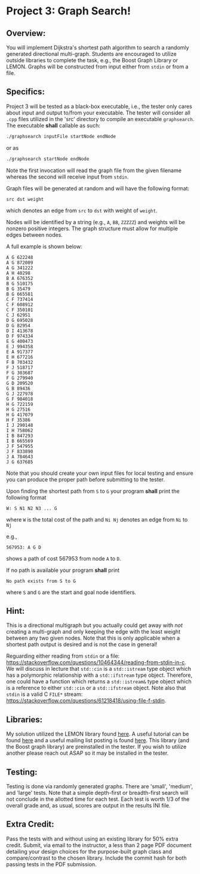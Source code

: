 # Project 3: Graph Search!

## Overview:
You will implement Dijkstra's shortest path algorithm to search a randomly generated directional multi-graph. 
Students are encouraged to utilize outside libraries to complete the task, e.g., the Boost Graph Library or LEMON. 
Graphs will be constructed from input either from `stdin` or from a file. 

## Specifics:
Project 3 will be tested as a black-box executable, i.e., the tester only cares about input and output to/from your executable. 
The tester will consider all `.cpp` files utilized in the 'src' directory to compile an executable `graphsearch`. 
The executable **shall** callable as such:

```bash
./graphsearch inputFile startNode endNode
```

or as 

```bash
./graphsearch startNode endNode
```

Note the first invocation will read the graph file from the given filename whereas the second will receive input from `stdin`. 


Graph files will be generated at random and will have the following format:

```
src dst weight
```

which denotes an edge from `src` to `dst` with weight of `weight`. 

Nodes will be identified by a string (e.g., `A`, `BB`, `ZZZZZ`) and weights will be nonzero positive integers. 
The graph structure must allow for multiple edges between nodes. 

A full example is shown below: 

```
A G 622248
A G 872009
A G 341222
A H 40298
B A 676352
B G 510175
B G 35479
B G 665581
C F 737414
C F 608912
C F 350101
C J 62951
D G 695028
D G 82954
D I 413678
D F 974334
E G 400473
E J 994358
E A 917377
E H 677216
F B 703432
F J 518717
F G 303687
F G 279940
G D 209520
G B 89436
G J 227978
G F 984018
H G 722159
H G 27516
H G 417079
H F 35386
I J 290148
I H 758062
I B 847293
I B 665569
J F 547955
J F 833890
J A 784643
J G 637685
```

Note that you should create your own input files for local testing and ensure you can produce the proper path before submitting to the tester. 


Upon finding the shortest path from `S` to `G` your program **shall** print the following format

```
W: S N1 N2 N3 ... G
```

where `W` is the total cost of the path and `Ni Nj` denotes an edge from `Ni` to `Nj`

e.g., 

```
567953: A G D
```

shows a path of cost 567953 from node `A` to `D`.

If no path is available your program **shall** print 

```
No path exists from S to G
```

where `S` and `G` are the start and goal node identifiers. 

## Hint:
This is a directional multigraph but you actually could get away with _not_ creating a multi-graph and only keeping the edge with the least weight between any two given nodes. 
Note that this is only applicable when a shortest path output is desired and is not the case in general! 

Reguarding either reading from `stdin` or a file: https://stackoverflow.com/questions/10464344/reading-from-stdin-in-c. 
We will discuss in lecture that `std::cin` is a `std::istream` type object which has a polymorphic relationship with a `std::ifstream` type object. 
Therefore, one could have a function which returns a `std::istream&` type object which is a reference to either `std::cin` or a `std::ifstream` object. 
Note also that `stdin` is a valid C `FILE*` stream: https://stackoverflow.com/questions/61218418/using-file-f-stdin.

## Libraries:
My solution utilized the LEMON library found [here](https://lemon.cs.elte.hu/trac/lemon). A useful tutorial can be found [here](https://blog.sommer-forst.de/2016/09/28/solving-the-shortest-path-problem-2-lemon-graph-library/) and a useful mailing list posting is found [here](http://lemon.cs.elte.hu/pipermail/lemon-user/2011-January/000324.html). This library (and the Boost graph library) are preinstalled in the tester. If you wish to utilize another please reach out ASAP so it may be installed in the tester. 

## Testing:
Testing is done via randomly generated graphs. There are 'small', 'medium', and 'large' tests. 
Note that a simple depth-first or breadth-first search will not conclude in the allotted time for each test. 
Each test is worth 1/3 of the overall grade and, as usual, scores are output in the results INI file. 

## Extra Credit:
Pass the tests with and without using an existing library for 50% extra credit. 
Submit, via email to the instructor, a less than 2 page PDF document detailing your design choices for the purpose-built graph class and compare/contrast to the chosen library. 
Include the commit hash for both passing tests in the PDF submission. 

